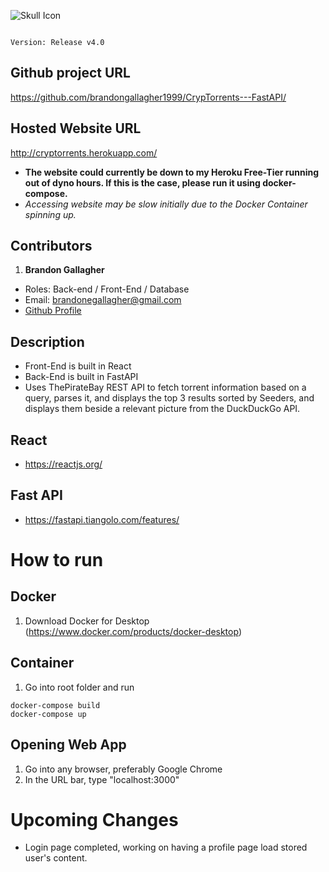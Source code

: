 ![Skull Icon](https://cdn3.iconfinder.com/data/icons/universal-signs-symbols/128/pirate-sword-skull2-512.png)

                                                                                Version: Release v4.0

## Github project URL
https://github.com/brandongallagher1999/CrypTorrents---FastAPI/

## Hosted Website URL
http://cryptorrents.herokuapp.com/
- **The website could currently be down to my Heroku Free-Tier running out of dyno hours. If this is the case, please run it using docker-compose.**
- *Accessing website may be slow initially due to the Docker Container spinning up.*


## Contributors
1. **Brandon Gallagher**
  - Roles: Back-end / Front-End / Database
  - Email: brandonegallagher@gmail.com
  - [Github Profile](https://github.com/brandongallagher1999)

## Description
- Front-End is built in React
- Back-End is built in FastAPI
- Uses ThePirateBay REST API to fetch torrent information based on a query, parses it, and displays the top 3 results
sorted by Seeders, and displays them beside a relevant picture from the DuckDuckGo API.

## React
- https://reactjs.org/

## Fast API
- https://fastapi.tiangolo.com/features/


# How to run
## Docker
1. Download Docker for Desktop (https://www.docker.com/products/docker-desktop)

## Container
1. Go into root folder and run
```
docker-compose build
docker-compose up
```
  
## Opening Web App
1. Go into any browser, preferably Google Chrome
2. In the URL bar, type "localhost:3000"


# Upcoming Changes
- Login page completed, working on having a profile page load stored user's content.
